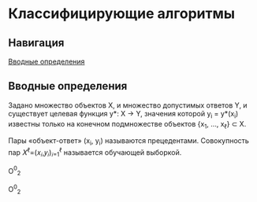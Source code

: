 <!DOCTYPE html>
<html>
<head>
  <base href="https://github.com/PavlyukovVladimir/SMPR/blob/master/"></base>
</head>
<body>
  
  # Классифицирующие алгоритмы
  ## Навигация
  <a href="#Vvonyye_opredeleniya">Вводные определения</a>
  ## Вводные определения <a name="Vvonyye_opredeleniya"></a>
  <p>Задано множество объектов X, и множество допустимых ответов Y, и существует целевая функция y*: X -> Y, значения которой y<sub>i</sub> = y*(x<sub>i</sub>) известны только на конечном подмножестве объектов {x<sub>1</sub>, …, x<sub>ℓ</sub>} ⊂ X.</p>
  <p>Пары «объект-ответ» (x<sub>i</sub>, y<sub>i</sub>) называются прецедентами. Совокупность пар 𝑋<sup>ℓ</sup>=(𝑥<sub>𝑖</sub>,𝑦<sub>𝑖</sub>)<sub>𝑖=1</sub><sup>ℓ</sup> называется обучающей выборкой.</p>
  <p><span class="formula">O<span><sup>0</sup><sub>2</sub></span></span></p>
  <p><span class="formula">O<span><sup>0</sup><sub>2</sub></span></span></p>
  <p></p>
  <p></p>
</body>
</html>
